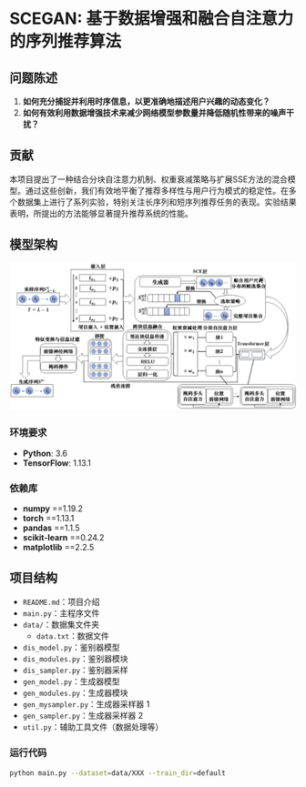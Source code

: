 # SCEGAN: 基于数据增强和融合自注意力的序列推荐算法

## 问题陈述

1. **如何充分捕捉并利用时序信息，以更准确地描述用户兴趣的动态变化？**
2. **如何有效利用数据增强技术来减少网络模型参数量并降低随机性带来的噪声干扰？**

## 贡献

本项目提出了一种结合分块自注意力机制、权重衰减策略与扩展SSE方法的混合模型。通过这些创新，我们有效地平衡了推荐多样性与用户行为模式的稳定性。在多个数据集上进行了系列实验，特别关注长序列和短序列推荐任务的表现。实验结果表明，所提出的方法能够显著提升推荐系统的性能。

## 模型架构
<img src="model.png" width="800"/>


### 环境要求

- **Python**: 3.6
- **TensorFlow**: 1.13.1

### 依赖库
- **numpy** ==1.19.2
- **torch** ==1.13.1
- **pandas** ==1.1.5
- **scikit-learn** ==0.24.2
- **matplotlib** ==2.2.5

## 项目结构
- `README.md`：项目介绍
- `main.py`：主程序文件
- `data/`：数据集文件夹
  - `data.txt`：数据文件
- `dis_model.py`：鉴别器模型
- `dis_modules.py`：鉴别器模块
- `dis_sampler.py`：鉴别器采样
- `gen_model.py`：生成器模型
- `gen_modules.py`：生成器模块
- `gen_mysampler.py`：生成器采样器 1
- `gen_sampler.py`：生成器采样器 2
- `util.py`：辅助工具文件（数据处理等）

### 运行代码
```bash
python main.py --dataset=data/XXX --train_dir=default
